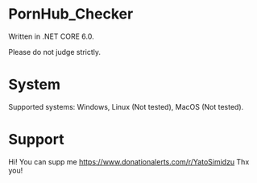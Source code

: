 # PornHub_Checker
Written in .NET CORE 6.0.

Please do not judge strictly.

# System
Supported systems: Windows, Linux (Not tested), MacOS (Not tested).

# Support
Hi! You can supp me https://www.donationalerts.com/r/YatoSimidzu Thx you!
